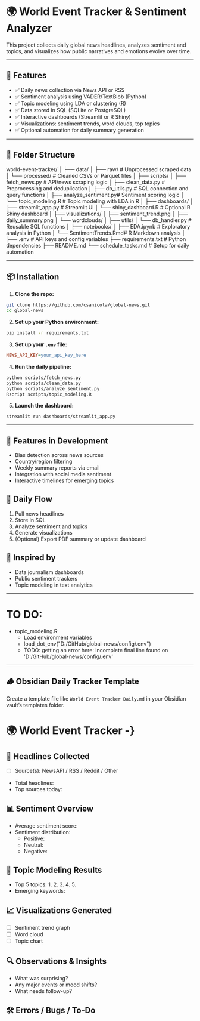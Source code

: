 # 🌍 World Event Tracker & Sentiment Analyzer

This project collects daily global news headlines, analyzes sentiment and topics, and visualizes how public narratives and emotions evolve over time.

---

## 🔧 Features

- ✅ Daily news collection via News API or RSS
- ✅ Sentiment analysis using VADER/TextBlob (Python)
- ✅ Topic modeling using LDA or clustering (R)
- ✅ Data stored in SQL (SQLite or PostgreSQL)
- ✅ Interactive dashboards (Streamlit or R Shiny)
- ✅ Visualizations: sentiment trends, word clouds, top topics
- ✅ Optional automation for daily summary generation

---

## 📁 Folder Structure

world-event-tracker/
│
├── data/
│ ├── raw/ # Unprocessed scraped data
│ └── processed/ # Cleaned CSVs or Parquet files
│
├── scripts/
│ ├── fetch_news.py # API/news scraping logic
│ ├── clean_data.py # Preprocessing and deduplication
│ ├── db_utils.py # SQL connection and query functions
│ ├── analyze_sentiment.py# Sentiment scoring logic
│ └── topic_modeling.R # Topic modeling with LDA in R
│
├── dashboards/
│ ├── streamlit_app.py # Streamlit UI
│ └── shiny_dashboard.R # Optional R Shiny dashboard
│
├── visualizations/
│ ├── sentiment_trend.png
│ ├── daily_summary.png
│ └── wordclouds/
│
├── utils/
│ └── db_handler.py # Reusable SQL functions
│
├── notebooks/
│ ├── EDA.ipynb # Exploratory analysis in Python
│ └── SentimentTrends.Rmd# R Markdown analysis
│
├── .env # API keys and config variables
├── requirements.txt # Python dependencies
├── README.md
└── schedule_tasks.md # Setup for daily automation

---

## 📦 Installation

1. **Clone the repo:**

```bash
git clone https://github.com/csanicola/global-news.git
cd global-news
```

2. **Set up your Python environment:**

```bash
pip install -r requirements.txt
```

3. **Set up your `.env` file:**

```ini
NEWS_API_KEY=your_api_key_here
```

4. **Run the daily pipeline:**

```bash
python scripts/fetch_news.py
python scripts/clean_data.py
python scripts/analyze_sentiment.py
Rscript scripts/topic_modeling.R
```

5. **Launch the dashboard:**

```bash
streamlit run dashboards/streamlit_app.py
```

---

## 🧪 Features in Development

- Bias detection across news sources
- Country/region filtering
- Weekly summary reports via email
- Integration with social media sentiment
- Interactive timelines for emerging topics

## 📅 Daily Flow

1. Pull news headlines
2. Store in SQL
3. Analyze sentiment and topics
4. Generate visualizations
5. (Optional) Export PDF summary or update dashboard

## 🧠 Inspired by

- Data journalism dashboards
- Public sentiment trackers
- Topic modeling in text analytics

---

# TO DO:

- topic_modeling.R
  - Load environment variables
  - load_dot_env("D:/GitHub/global-news/config/.env")
  - TODO: getting an error here: incomplete final line found on 'D:/GitHub/global-news/config/.env'

---

## 🪵 Obsidian Daily Tracker Template

Create a template file like `World Event Tracker Daily.md` in your Obsidian vault’s templates folder.

# 🌍 World Event Tracker -}

## 📰 Headlines Collected

- [ ] Source(s): NewsAPI / RSS / Reddit / Other

- Total headlines:
- Top sources today:

## 📊 Sentiment Overview

- Average sentiment score:
- Sentiment distribution:
  - Positive:
  - Neutral:
  - Negative:

## 🧠 Topic Modeling Results

- Top 5 topics:
  1.
  2.
  3.
  4.
  5.
- Emerging keywords:

## 📈 Visualizations Generated

- [ ] Sentiment trend graph
- [ ] Word cloud
- [ ] Topic chart

## 🔍 Observations & Insights

- What was surprising?
- Any major events or mood shifts?
- What needs follow-up?

## 🛠️ Errors / Bugs / To-Do
